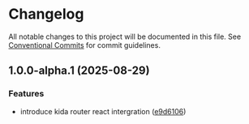 # Changelog

All notable changes to this project will be documented in this file.
See [Conventional Commits](https://conventionalcommits.org) for commit guidelines.

## 1.0.0-alpha.1 (2025-08-29)

### Features

* introduce kida router react intergration ([e9d6106](https://github.com/TrigenSoftware/nanoviews/commit/e9d6106c9c1cc4b04388d2d4cf26b1a55cbd4086))
